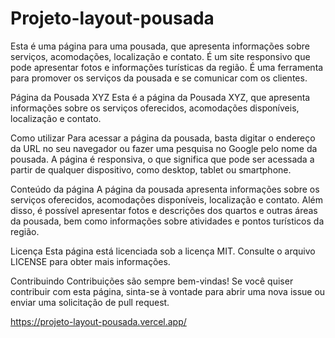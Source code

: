# Projeto-layout-pousada
Esta é uma página para uma pousada, que apresenta informações sobre serviços, acomodações, localização e contato. É um site responsivo que pode apresentar fotos e informações turísticas da região. É uma ferramenta para promover os serviços da pousada e se comunicar com os clientes.

Página da Pousada XYZ
Esta é a página da Pousada XYZ, que apresenta informações sobre os serviços oferecidos, acomodações disponíveis, localização e contato.

Como utilizar
Para acessar a página da pousada, basta digitar o endereço da URL no seu navegador ou fazer uma pesquisa no Google pelo nome da pousada. A página é responsiva, o que significa que pode ser acessada a partir de qualquer dispositivo, como desktop, tablet ou smartphone.

Conteúdo da página
A página da pousada apresenta informações sobre os serviços oferecidos, acomodações disponíveis, localização e contato. Além disso, é possível apresentar fotos e descrições dos quartos e outras áreas da pousada, bem como informações sobre atividades e pontos turísticos da região.

Licença
Esta página está licenciada sob a licença MIT. Consulte o arquivo LICENSE para obter mais informações.

Contribuindo
Contribuições são sempre bem-vindas! Se você quiser contribuir com esta página, sinta-se à vontade para abrir uma nova issue ou enviar uma solicitação de pull request.


https://projeto-layout-pousada.vercel.app/

